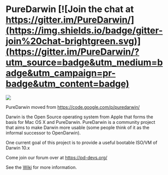 PureDarwin [![Join the chat at https://gitter.im/PureDarwin/](https://img.shields.io/badge/gitter-join%20chat-brightgreen.svg)](https://gitter.im/PureDarwin/?utm_source=badge&utm_medium=badge&utm_campaign=pr-badge&utm_content=badge)
==========

![](https://raw.github.com/wiki/PureDarwin/PureDarwin/images/PD-Opennow.jpg)

PureDarwin moved from https://code.google.com/p/puredarwin/

Darwin is the Open Source operating system from Apple that forms the basis for Mac OS X and PureDarwin. PureDarwin is a community project that aims to make Darwin more usable (some people think of it as the informal successor to OpenDarwin).

One current goal of this project is to provide a useful bootable ISO/VM of Darwin 10.x

Come join our forum over at https://pd-devs.org/ 

See the [Wiki](https://github.com/PureDarwin/PureDarwin/wiki) for more information.
